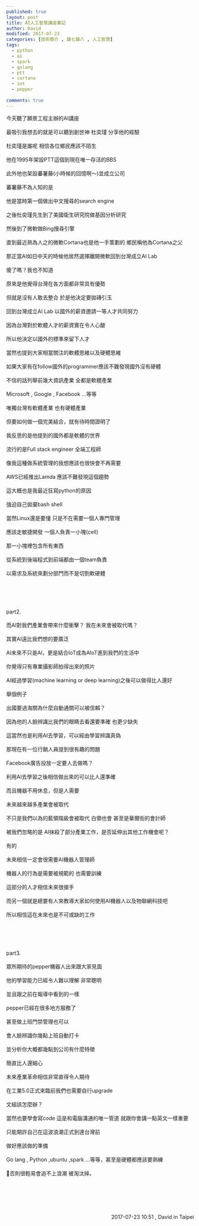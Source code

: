 ```yaml
---
published: true
layout: post
title: AI人工智慧講座筆記
author: David
modified: 2017-07-23
categories: [技術簡介 , 雜七雜八 , 人工智慧]
tags: 
  - python
  - ai
  - spark
  - golang
  - ptt
  - cortana
  - iot
  - pepper
  
comments: true
---
```

今天聽了願景工程主辦的AI講座<br />
<br />
最吸引我想去的就是可以聽到創世神 杜奕瑾 分享他的經驗<br />
<br />
杜奕瑾是誰呢 相信各位鄉民應該不陌生<br />
<br />
他在1995年架設PTT這個到現在唯一存活的BBS<br />
<br />
此外他也架設蕃薯藤(小時候的回憶啊～)並成立公司<br />
<br />
蕃薯藤不為人知的是<br />
<br />
他是當時第一個做出中文搜尋的search engine<br />
<br />
之後杜奕瑾先生到了美國衛生研究院做基因分析研究<br />
<br />
然後到了微軟做Bing搜尋引擎<br />
<br />
直到最近熟為人之的微軟Cortana也是他一手策劃的 鄉民稱他為Cortana之父<br />
<br />
那正當AI如日中天的時候他居然選擇離開微軟回到台灣成立AI Lab<br />
<br />
傻了嗎？我也不知道<br />
<br />
原來是他覺得台灣在各方面都非常具有優勢<br />
<br />
但就是沒有人敢去整合 於是他決定要拋磚引玉<br />
<br />
回到台灣成立AI Lab 以國外的薪資邀請一等人才共同努力<br />
<br />
因為台灣對於軟體人才的薪資實在令人心酸<br />
<br />
所以他決定以國外的標準來留下人才<br />
<br />
當然也提到大家相當關注的軟體思維以及硬體思維<br />
<br />
如果大家有在follow國外的programmer應該不難發現國外沒有硬體<br />
<br />
不信的話列舉前幾大資訊產業 全都是軟體產業<br />
<br />
Microsoft , Google , Facebook ...等等<br />
<br />
唯獨台灣有軟體產業 也有硬體產業<br />
<br />
但要如何做一個完美結合，就有待時間證明了<br />
<br />
我反思的是他提到的國外都是軟體的世界<br />
<br />
流行的是Full stack engineer 全端工程師<br />
<br />
像我這種做系統管理的我想應該也很快會不再需要<br />
<br />
AWS已經推出Lamda 應該不難發現這個趨勢<br />
<br />
這大概也是我最近狂寫python的原因<br />
<br />
強迫自己拋棄bash shell<br />
<br />
當然Linux還是要懂 只是不在需要一個人專門管理<br />
<br />
應該走敏捷開發 一個人負責一小塊(cell)<br />
<br />
那一小塊裡包含所有東西<br />
<br />
從系統到後端程式到前端都由一個team負責<br />
<br />
以需求及系統來劃分部門而不是切割軟硬體<br />
<br />
<br />
<br />
<br />
<br />
part2.<br />
<br />
而AI對我們產業會帶來什麼衝擊？ 我在未來會被取代嗎？<br />
<br />
其實AI遠比我們想的要廣泛<br />
<br />
AI未來不只是AI，更是結合IoT成為AIoT進到我們的生活中<br />
<br />
你覺得只有專業攝影師拍得出來的照片<br />
<br />
AI經過學習(machine learning or deep learning)之後可以做得比人還好<br />
<br />
舉個例子<br />
<br />
出國要過海關為什麼自動通關可以被信賴？<br />
<br />
因為他的人臉辨識比我們的眼睛去看還要準確 也更少缺失<br />
<br />
這當然也是利用AI去學習，可以經由學習辨識真偽<br />
<br />
那現在有一位行銷人員提到很有趣的問題<br />
<br />
Facebook廣告投放一定要人去做嗎？<br />
<br />
利用AI去學習之後相信做出來的可以比人還準確<br />
<br />
而且機器不用休息，但是人需要<br />
<br />
未來越來越多產業會被取代<br />
<br />
不只是我們以為的藍領階級會被取代 白領也會 甚至是華爾街的會計師<br />
<br />
被我們忽略的是 AI抹殺了部分產業工作，是否延伸出其他工作機會呢？<br />
<br />
有的<br />
<br />
未來相信一定會很需要AI機器人管理師<br />
<br />
機器人的行為是需要被規範的 也需要訓練<br />
<br />
這部分的人才相信未來很搶手<br />
<br />
而另一個就是總要有人來教導大家如何使用AI機器人以及物聯網科技吧<br />
<br />
所以相信這在未來也是不可或缺的工作<br />
<br />
<br />
<br />
<br />
<br />
part3.<br />
<br />
眾所期待的pepper機器人出來跟大家見面<br />
<br />
他的學習能力已經令人難以理解 非常聰明<br />
<br />
並且跟之前在報導中看到的一樣<br />
<br />
pepper已經在很多地方服務了<br />
<br />
甚至做上班門禁管理也可以<br />
<br />
會人臉辨識你幾點上班自動打卡<br />
<br />
並分析你大概都幾點到公司有什麼特徵<br />
<br />
簡直比人還細心<br />
<br />
未來產業革命相信非常直得令人期待<br />
<br />
在工業5.0正式來臨前我們也需要自行upgrade<br />
<br />
文組該怎麼辦？<br />
<br />
當然也要學會寫code 這是和電腦溝通的唯一管道 就跟你會講一點英文一樣重要<br />
<br />
只能期許自己在這波浪潮正式到達台灣前<br />
<br />
做好應該做的準備<br />
<br />
Go lang , Python ,ubuntu ,spark ...等等，甚至是硬體都應該要熟練<br />
<br />
否則很輕易會追不上浪潮 被淘汰掉。<br />
<br />
<br />
<br />
<br />
<br />
<div style="text-align: right;">
2017-07-23 10:51 , David in Taipei</div>
<br />
